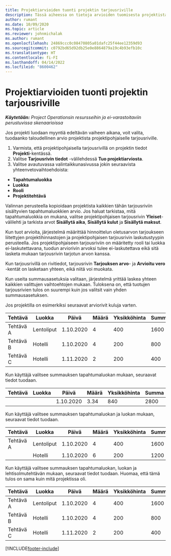 ```yaml
---
title: Projektiarvioiden tuonti projektin tarjousriville
description: Tässä aiheessa on tietoja arvioiden tuomisesta projektista projektin tarjousriville.
author: rumant
ms.date: 10/09/2020
ms.topic: article
ms.reviewer: johnmichalak
ms.author: rumant
ms.openlocfilehash: 24869ccc0c08470805a01dafc25f44ee12359d93
ms.sourcegitcommit: c0792bd65d92db25e0e8864879a19c4b93efb10c
ms.translationtype: HT
ms.contentlocale: fi-FI
ms.lasthandoff: 04/14/2022
ms.locfileid: "8600462"
---
```

# <a name="import-estimates-for-a-project-to-a-project-quote-line"></a>Projektiarvioiden tuonti projektin tarjousriville

_**Käytetään:** Project Operationsin resursseihin ja ei-varastoitaviin perustuvissa skenaarioissa_


Jos projekti luodaan myyntiä edeltävän vaiheen aikana, voit valita, tuodaanko taloudellinen arvio projektista projektipohjaiselle tarjousriville.

1. Varmista, että projektipohjaisella tarjousrivillä on projektin tiedot **Projekti**-kentässä.
2. Valitse **Tarjousrivin tiedot** -välilehdessä **Tuo projektiarviosta**.
3. Valitse avautuvassa valintaikkunasivussa jokin seuraavista yhteenvetovaihtoehdoista:

  - **Tapahtumaluokka**
  - **Luokka**
  - **Rooli** 
  - **Projektitehtävä**

Valinnan perusteella kopioidaan projektista kaikkien tähän tarjousriviin sisältyvien tapahtumaluokkien arvio. Jos haluat tarkistaa, mitä tapahtumaluokkia on mukana, valitse projektipohjaisen tarjousrivin **Yleiset**-välilehti ja tarkista arvot **Sisällytä aika**, **Sisällytä kulut** ja **Sisällytä maksut**.

Kun tuot arvioita, järjestelmä määrittää hinnoittelun oletusarvon tarjoukseen liitettyjen projektihinnastojen ja projektipohjaisen tarjousrivin laskutustyypin perusteella. Jos projektipohjaiseen tarjousriviin on määritetty rooli tai luokka ei-laskutettavana, tuodun arviorivin arvoksi tulee ei-laskutettava eikä sitä lasketa mukaan tarjousrivin tarjotun arvon kanssa.

Kun tarjousrivillä on rivitiedot, tarjousrivin **Tarjouksen arvo**- ja **Arvioitu vero** -kentät on lasketaan yhteen, eikä niitä voi muokata.

Kun useita summausasetuksia valitaan, järjestelmä yrittää laskea yhteen kaikkien valittujen vaihtoehtojen mukaan. Tuloksena on, että tuotujen tarjousrivien tulos on suurempi kuin jos valitsit vain yhden summausasetuksen.

Jos projektilla on esimerkiksi seuraavat arviorivit kuluja varten.

| Tehtävä | Luokka | Päivä | Määrä | Yksikköhinta | Summa |
| --- | --- | --- | --- | --- | --- |
| Tehtävä A | Lentoliput | 1.10.2020 | 4 | 400 | 1600 |
| Tehtävä B | Hotelli | 1.10.2020 | 4 | 200 | 800 |
| Tehtävä C | Hotelli | 1.11.2020 | 2 | 200 | 400 |

Kun käyttäjä valitsee summauksen tapahtumaluokan mukaan, seuraavat tiedot tuodaan.

| Tehtävä | Luokka | Päivä | Määrä | Yksikköhinta | Summa |
| --- | --- | --- | --- | --- | --- |
| | | 1.10.2020 | 3.34 | 840 | 2800 |

Kun käyttäjä valitsee summauksen tapahtumaluokan ja luokan mukaan, seuraavat tiedot tuodaan.

| Tehtävä | Luokka | Päivä | Määrä | Yksikköhinta | Summa |
| --- | --- | --- | --- | --- | --- |
| Tehtävä A | Lentoliput | 1.10.2020 | 4 | 400 | 1600 |
| | Hotelli | 1.10.2020 | 6 | 200 | 1200 |

Kun käyttäjä valitsee summauksen tapahtumaluokan, luokan ja lehtisolmutehtävän mukaan, seuraavat tiedot tuodaan. Huomaa, että tämä tulos on sama kuin mitä projektissa oli.

| Tehtävä | Luokka | Päivä | Määrä | Yksikköhinta | Summa |
| --- | --- | --- | --- | --- | --- |
| Tehtävä A | Lentoliput | 1.10.2020 | 4 | 400 | 1600 |
| Tehtävä B | Hotelli | 1.10.2020 | 4 | 200 | 800 |
| Tehtävä C | Hotelli | 1.11.2020 | 2 | 200 | 400 |


[!INCLUDE[footer-include](../includes/footer-banner.md)]
